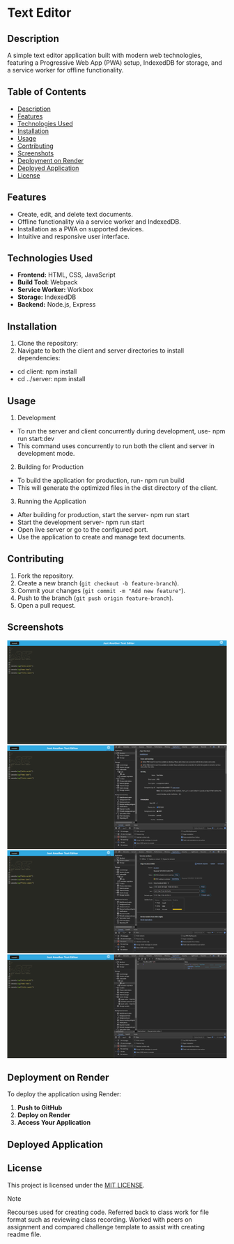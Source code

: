 # Text Editor

## Description

A simple text editor application built with modern web technologies, featuring a Progressive Web App (PWA) setup, IndexedDB for storage, and a service worker for offline functionality.

## Table of Contents

- [Description](#description)
- [Features](#features)
- [Technologies Used](#technologies-used)
- [Installation](#installation)
- [Usage](#usage)
- [Contributing](#contributing)
- [Screenshots](#screenshots)
- [Deployment on Render](#deployment-on-render)
- [Deployed Application](#deployed-application)
- [License](#license)

## Features

- Create, edit, and delete text documents.
- Offline functionality via a service worker and IndexedDB.
- Installation as a PWA on supported devices.
- Intuitive and responsive user interface.

## Technologies Used

- **Frontend:** HTML, CSS, JavaScript
- **Build Tool:** Webpack
- **Service Worker:** Workbox
- **Storage:** IndexedDB
- **Backend:** Node.js, Express

## Installation

1. Clone the repository:
2. Navigate to both the client and server directories to install dependencies:

- cd client: npm install
- cd ../server: npm install

## Usage

1. Development

- To run the server and client concurrently during development, use- npm run start:dev
- This command uses concurrently to run both the client and server in development mode.

2. Building for Production

- To build the application for production, run- npm run build
- This will generate the optimized files in the dist directory of the client.

3. Running the Application

- After building for production, start the server- npm run start
- Start the development server- npm run start
- Open live server or go to the configured port.
- Use the application to create and manage text documents.

## Contributing

1. Fork the repository.
2. Create a new branch (`git checkout -b feature-branch`).
3. Commit your changes (`git commit -m "Add new feature"`).
4. Push to the branch (`git push origin feature-branch`).
5. Open a pull request.

## Screenshots

![alt text](images/Screenshot1.png)
![alt text](images/Screenshot2.png)
![alt text](images/Screenshot3.png)
![alt text](images/Screenshot4.png)

## Deployment on Render

To deploy the application using Render:

1. **Push to GitHub**
2. **Deploy on Render**
3. **Access Your Application**

## Deployed Application

## License

This project is licensed under the [MIT LICENSE](LICENSE).

> [!NOTE]  
> Recourses used for creating code. Referred back to class work for file format such as reviewing class recording. Worked with peers on assignment and compared challenge template to assist with creating readme file.
